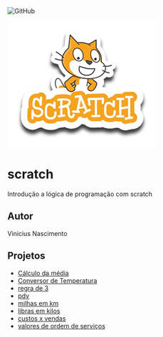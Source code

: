 ![GitHub](https://img.shields.io/github/license/spvinicius/scratch?style=flat-query)

![Scratch](https://github.com/spvinicius/scratch/blob/main/assets/icons/scratch.png)

# scratch
Introdução a lógica de programação com  scratch
## Autor
Vinicius Nascimento

## Projetos
- [Cálculo da média](https://scratch.mit.edu/projects/881964783/)
- [Conversor de Temperatura](https://scratch.mit.edu/projects/882608421/)
- [regra de 3](https://scratch.mit.edu/projects/882634723/)
- [pdv](https://scratch.mit.edu/projects/883244003/)
- [milhas em km](https://scratch.mit.edu/projects/884617862/)
- [libras em kilos](https://scratch.mit.edu/projects/884625438/)
- [custos x vendas](https://scratch.mit.edu/projects/884628546/)
- [valores de ordem de serviços](https://scratch.mit.edu/projects/884978568/)
  
  

